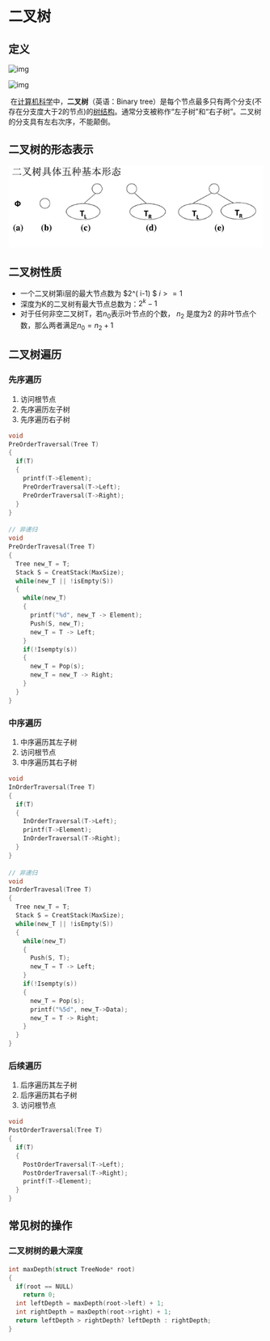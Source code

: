 # 二叉树



## 定义

![img](https://upload.wikimedia.org/wikipedia/commons/thumb/f/f7/Binary_tree.svg/192px-Binary_tree.svg.png)

![img](https://upload.wikimedia.org/wikipedia/commons/thumb/d/df/Binary_tree.png/192px-Binary_tree.png)

​	在[计算机科学](https://zh.wikipedia.org/wiki/%E9%9B%BB%E8%85%A6%E7%A7%91%E5%AD%B8)中，**二叉树**（英语：Binary tree）是每个节点最多只有两个分支(不存在分支度大于2的节点)的[树结构](https://zh.wikipedia.org/wiki/%E6%A0%91%E7%BB%93%E6%9E%84)。通常分支被称作“左子树”和“右子树”。二叉树的分支具有左右次序，不能颠倒。



## 二叉树的形态表示

![二叉树五种形态](二叉树.png)

## 二叉树性质

- 一个二叉树第i层的最大节点数为 $2^( i-1)  $  $i >=1$
- 深度为K的二叉树有最大节点总数为：$2^k-1$
- 对于任何非空二叉树T，若$n_0$表示叶节点的个数， $n_2$ 是度为2 的非叶节点个数，那么两者满足$n_0 = n_2 + 1$




## 二叉树遍历

### 先序遍历

1. 访问根节点
2. 先序遍历左子树
3. 先序遍历右子树

```c
void
PreOrderTraversal(Tree T)
{
  if(T)
  {
    printf(T->Element);
    PreOrderTraversal(T->Left);
    PreOrderTraversal(T->Right);
  }
}

// 非递归
void 
PreOrderTravesal(Tree T)
{
  Tree new_T = T;
  Stack S = CreatStack(MaxSize);
  while(new_T || !isEmpty(S))
  {
    while(new_T)
    {
      printf("%d", new_T -> Element);
      Push(S, new_T);
      new_T = T -> Left;
    }
    if(!Isempty(s))
    {
      new_T = Pop(s);
      new_T = new_T -> Right;
    }
  }
}

```



### 中序遍历

1. 中序遍历其左子树
2. 访问根节点
3. 中序遍历其右子树

```c
void
InOrderTraversal(Tree T)
{
  if(T)
  {
    InOrderTraversal(T->Left);
    printf(T->Element);
    InOrderTraversal(T->Right);
  }
}

// 非递归
void 
InOrderTravesal(Tree T)
{
  Tree new_T = T;
  Stack S = CreatStack(MaxSize);
  while(new_T || !isEmpty(S))
  {
    while(new_T)
    {
      Push(S, T);
      new_T = T -> Left;
    }
    if(!Isempty(s))
    {
      new_T = Pop(s);
      printf("%5d", new_T->Data);
      new_T = T -> Right;
    }
  }
}
```



### 后续遍历

1. 后序遍历其左子树
2. 后序遍历其右子树
3. 访问根节点

```c
void
PostOrderTraversal(Tree T)
{
  if(T)
  {
    PostOrderTraversal(T->Left);
    PostOrderTraversal(T->Right);
    printf(T->Element);
  }
}

```



## 常见树的操作

### 二叉树树的最大深度

```c
int maxDepth(struct TreeNode* root)
{
  if(root == NULL)
    return 0;
  int leftDepth = maxDepth(root->left) + 1;
  int rightDepth = maxDepth(root->right) + 1;
  return leftDepth > rightDepth? leftDepth : rightDepth;
}
```





